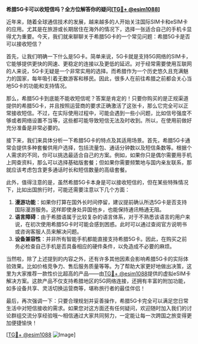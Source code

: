 **希腊5G卡可以收短信吗？全方位解答你的疑问[[TG💪+ @esim1088](https://t.me/s/esim1088)]**

近年来，随着全球通信技术的发展，越来越多的人开始关注国际SIM卡和eSIM卡的应用。尤其是在旅游或长期居住在海外的情况下，选择一张适合自己的手机卡显得尤为重要。今天，我们就来聊聊关于希腊5G卡的一个常见问题：希腊5G卡是否可以接收短信？

首先，让我们明确一下什么是5G卡。简单来说，5G卡就是支持5G网络的SIM卡，它能够提供更快的网速、更稳定的连接以及更低的延迟。对于经常需要使用互联网的人来说，5G卡无疑是一个非常实用的选择。而希腊作为一个历史悠久且充满魅力的国家，每年吸引着无数游客和移民。因此，很多人在前往希腊之前都会关心当地5G卡的功能和支持情况。

那么，希腊5G卡到底能不能收短信呢？答案是肯定的！只要你购买的是正规渠道提供的希腊5G卡，并且按照运营商的要求正确激活了这张卡，那么它完全可以正常接收短信。不过，在实际使用过程中，可能会遇到一些小问题，比如信号强度不够或者网络设置不当等，这些都可能导致短信无法及时收到。所以，在使用前做好充分准备是非常必要的。

接下来，我们来具体分析一下希腊5G卡的特点及其适用场景。首先，希腊5G卡通常会提供多种套餐供用户选择，包括流量包、通话分钟数以及短信条数等。根据个人需求的不同，你可以挑选最适合自己的方案。例如，如果你只是偶尔需要用手机上网查资料，那么可以选择基础版套餐；但如果你需要频繁地与国内亲友联系，那就应该考虑包含更多通话时长和短信数量的高级套餐。

此外，值得注意的是，虽然希腊5G卡本身是可以接收短信的，但在某些特殊情况下，比如出国旅行时，可能还需要注意以下几个方面：

1. **漫游功能**：如果你打算在国外长时间停留，建议提前确认所选5G卡是否支持国际漫游服务。这样即使身处异国他乡，也能保持通讯畅通无阻。
2. **语言障碍**：由于希腊语属于比较复杂的语言体系，对于不熟悉该语言的用户来说，在初次使用希腊5G卡时可能会感到困惑。此时可以通过查阅官方说明书或咨询客服人员来解决问题。
3. **设备兼容性**：并非所有智能手机都能直接支持希腊5G卡。因此，在购买之前务必检查自己手机是否具备相应的硬件条件，以免造成不必要的麻烦。

当然啦，除了上述提到的内容之外，还有许多其他因素会影响希腊5G卡的实际体验效果。比如价格竞争力、售后服务质量等等。为了帮助大家更好地做出决策，这里为大家推荐一款性价比超高的产品——由[TG💪+ @esim1088](https://t.me/s/esim1088)提供的虚拟eSIM卡解决方案。这款产品不仅支持希腊地区的5G网络连接，还拥有丰富的附加功能，如多设备共享、灵活切换运营商等，堪称旅行者的最佳伴侣！

最后，再次强调一下：只要合理规划并妥善操作，希腊5G卡完全可以满足您日常生活中对短信接收的需求。如果您对这方面还有任何疑问，欢迎随时加入我们的讨论群组交流分享经验哦～相信通过大家共同努力，一定能让每一次跨国之旅变得更加便捷愉快！

[[TG💪+ @esim1088](https://t.me/s/esim1088) ![Image](https://i.postimg.cc/4NQfJmqS/Snipaste-2025-05-13-00-14-12.png)]